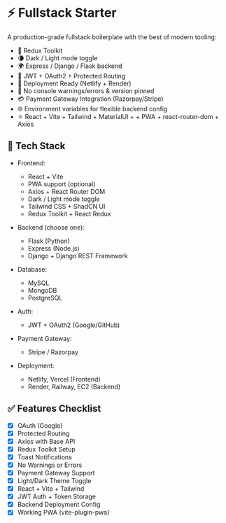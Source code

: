 # ⚡ Fullstack Starter

A production-grade fullstack boilerplate with the best of modern tooling:

- 🔁 Redux Toolkit
- 🌘 Dark / Light mode toggle
- 🌍 Express / Django / Flask backend
- 🔐 JWT + OAuth2 + Protected Routing
- 🚀 Deployment Ready (Netlify + Render)
- 🧼 No console warnings/errors & version pinned
- 💳 Payment Gateway Integration (Razorpay/Stripe)
- 🌐 Environment variables for flexible backend config
- ⚛️ React + Vite + Tailwind + MaterialUI + + PWA + react-router-dom + Axios

## 🔧 Tech Stack

- Frontend:

  - React + Vite
  - PWA support (optional)
  - Axios + React Router DOM
  - Dark / Light mode toggle
  - Tailwind CSS + ShadCN UI
  - Redux Toolkit + React Redux

- Backend (choose one):

  - Flask (Python)
  - Express (Node.js)
  - Django + Django REST Framework

- Database:

  - MySQL
  - MongoDB
  - PostgreSQL

- Auth:

  - JWT + OAuth2 (Google/GitHub)

- Payment Gateway:

  - Stripe / Razorpay

- Deployment:
  - Netlify, Vercel (Frontend)
  - Render, Railway, EC2 (Backend)

## ✅ Features Checklist

- [x] OAuth (Google)
- [x] Protected Routing
- [x] Axios with Base API
- [x] Redux Toolkit Setup
- [x] Toast Notifications
- [x] No Warnings or Errors
- [x] Payment Gateway Support
- [x] Light/Dark Theme Toggle
- [x] React + Vite + Tailwind
- [x] JWT Auth + Token Storage
- [x] Backend Deployment Config
- [x] Working PWA (vite-plugin-pwa)
